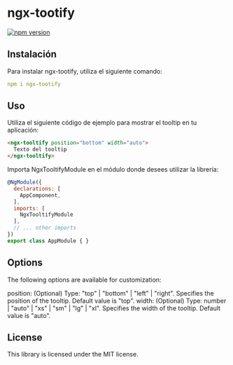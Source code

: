 # ngx-tootify

[![npm version](https://badge.fury.io/js/ngx-tootify.svg)](https://badge.fury.io/js/ngx-tootify)

## Instalación

Para instalar ngx-tootify, utiliza el siguiente comando:

```yml
npm i ngx-tootify
```

## Uso

Utiliza el siguiente código de ejemplo para mostrar el tooltip en tu aplicación:

```html
<ngx-tooltify position="bottom" width="auto">
  Texto del tooltip
</ngx-tooltify>
```

Importa NgxTooltifyModule en el módulo donde desees utilizar la librería:

```javascript
@NgModule({
  declarations: [
    AppComponent,
  ],
  imports: [
    NgxTooltifyModule
  ],
  // ... other imports
})
export class AppModule { }
```

## Options

The following options are available for customization:

position: (Optional) Type: "top" | "bottom" | "left" | "right". Specifies the position of the tooltip. Default value is "top".
width: (Optional) Type: number | "auto" | "xs" | "sm" | "lg" | "xl". Specifies the width of the tooltip. Default value is "auto".

## License

This library is licensed under the MIT license.
